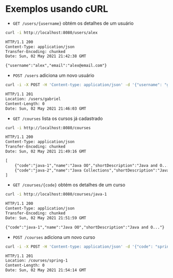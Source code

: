 # Exemplos usando cURL

- `GET /users/{username}` obtém os detalhes de um usuário

```sh
curl -i http://localhost:8080/users/alex
```

```txt
HTTP/1.1 200
Content-Type: application/json
Transfer-Encoding: chunked
Date: Sun, 02 May 2021 21:42:38 GMT

{"username":"alex","email":"alex@email.com"}
```

- `POST /users` adiciona um novo usuário

```sh
curl -i -X POST -H 'Content-type: application/json' -d '{"username": "gabriel", "email": "gabriel@email.com"}' http://localhost:8080/users
```

```txt
HTTP/1.1 201
Location: /users/gabriel
Content-Length: 0
Date: Sun, 02 May 2021 21:46:03 GMT
```

- `GET /courses` lista os cursos já cadastrado

```sh
curl -i http://localhost:8080/courses
```

```txt
HTTP/1.1 200 
Content-Type: application/json
Transfer-Encoding: chunked
Date: Sun, 02 May 2021 21:49:16 GMT

[
    {"code":"java-1","name":"Java OO","shortDescription":"Java and O..."},
    {"code":"java-2","name":"Java Collections","shortDescription":"Java Colle..."}
]
```

- `GET /courses/{code}` obtém os detalhes de um curso

```sh
curl -i http://localhost:8080/courses/java-1
```

```txt
HTTP/1.1 200
Content-Type: application/json
Transfer-Encoding: chunked
Date: Sun, 02 May 2021 21:51:59 GMT

{"code":"java-1","name":"Java OO","shortDescription":"Java and O..."}
```

- `POST /courses` adiciona um novo curso

```sh
curl -i -X POST -H 'Content-type: application/json' -d '{"code": "spring-1", "name": "Spring Basic", "description": "Spring Core, Spring MVC and more."}' http://localhost:8080/courses
```

```txt
HTTP/1.1 201
Location: /courses/spring-1
Content-Length: 0
Date: Sun, 02 May 2021 21:54:14 GMT
```
